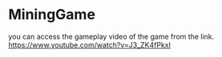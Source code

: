 # MiningGame
 
you can access the gameplay video of the game from the link.
https://www.youtube.com/watch?v=J3_ZK4fPkxI
